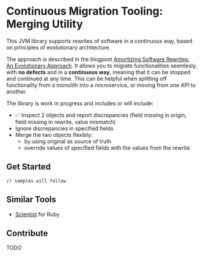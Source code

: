 # Continuous Migration Tooling: Merging Utility

This JVM library supports rewrites of software in a continuous way, based on principles of evolutionary architecture.   
   
The approach is described in the blogpost [Amortizing Software Rewrites: An Evolutionary Approach](https://medium.com/interleap/amortizing-software-rewrites-an-evolutionary-approach-c34d89ceaf4c). 
It allows you to migrate functionalities seemlesly, with **no defects** and in a **continuous way**, meaning that it can be stopped and continued at any time. 
This can be helpful when splitting off functionality from a monolith into a microservice, or moving from one API to another.

The library is work in progress and includes or will include:
 - :white_check_mark: Inspect 2 objects and report discrepancies (field missing in origin, field missing in rewrite, value mismatch)
 - Ignore discrepancies in specified fields
 - Merge the two objects flexibly:
   - by using original as source of truth
   - override values of specified fields with the values from the rewrite

## Get Started

```
// samples will follow 
```

## Similar Tools
- [Scientist](https://github.com/github/scientist) for Ruby

## Contribute

TODO
